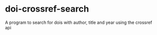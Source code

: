 # doi-crossref-search
A program to search for dois with author, title and year using the crossref api

